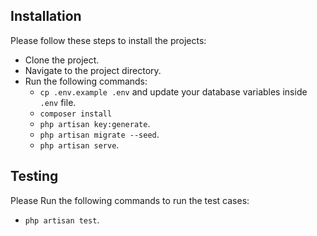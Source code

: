 ## Installation

Please follow these steps to install the projects:

- Clone the project.
- Navigate to the project directory.
- Run the following commands:
    - ``cp .env.example .env`` and update your database variables inside ``.env`` file.
    - ``composer install``
    - ``php artisan key:generate``.
    - ``php artisan migrate --seed``.
    - ``php artisan serve``.

## Testing

Please Run the following commands to run the test cases:
- ``php artisan test``.